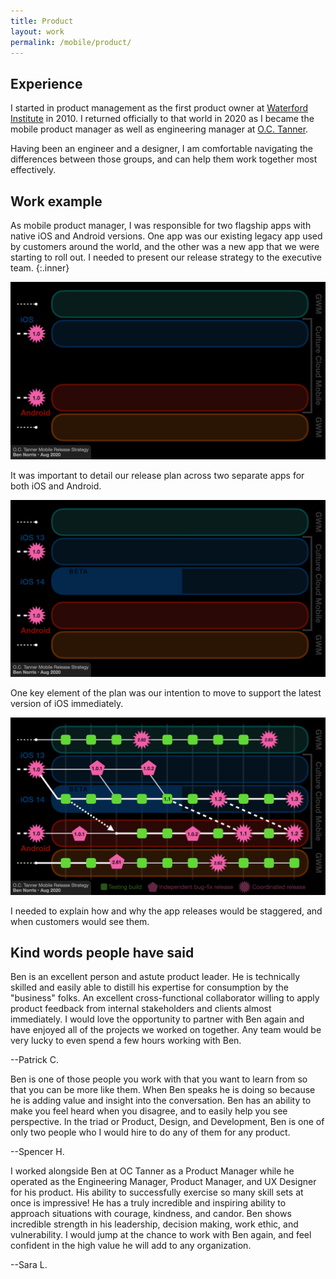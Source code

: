 ```yaml
---
title: Product
layout: work
permalink: /mobile/product/
---
```


## Experience

I started in product management as the first product owner at [Waterford Institute](https://waterford.org) in 2010. I returned officially to that world in 2020 as I became the mobile product manager as well as engineering manager at [O.C. Tanner](https://www.octanner.com).

Having been an engineer and a designer, I am comfortable navigating the differences between those groups, and can help them work together most effectively.


## Work example

As mobile product manager, I was responsible for two flagship apps with native iOS and Android versions. One app was our existing legacy app used by customers around the world, and the other was a new app that we were starting to roll out. I needed to present our release strategy to the executive team.
{:.inner}

<div class="entries-grid">
    <div class="entry">
        <img src="/assets/images/release-plan-01.png" class="entry-image" alt="Release plan">
        <p class="entry-excerpt">It was important to detail our release plan across two separate apps for both iOS and Android.</p>
    </div>
    <div class="entry">
        <img src="/assets/images/release-plan-02.png" class="entry-image" alt="Release plan">
        <p class="entry-excerpt">One key element of the plan was our intention to move to support the latest version of iOS immediately.</p>
    </div>
    <div class="entry">
        <img src="/assets/images/release-plan-03.png" class="entry-image" alt="Release plan">
        <p class="entry-excerpt">I needed to explain how and why the app releases would be staggered, and when customers would see them.</p>
    </div>
</div>


## Kind words people have said

<div class="entries-grid">
    <div class="entry">
        <p>Ben is an excellent person and astute product leader. He is technically skilled and easily able to distill his expertise for consumption by the "business" folks. An excellent cross-functional collaborator willing to apply product feedback from internal stakeholders and clients almost immediately. I would love the opportunity to partner with Ben again and have enjoyed all of the projects we worked on together. Any team would be very lucky to even spend a few hours working with Ben.</p>
        <p class="entry-meta">--Patrick C.</p>
    </div>        
    <div class="entry">
        <p>Ben is one of those people you work with that you want to learn from so that you can be more like them. When Ben speaks he is doing so because he is adding value and insight into the conversation. Ben has an ability to make you feel heard when you disagree, and to easily help you see perspective. In the triad or Product, Design, and Development, Ben is one of only two people who I would hire to do any of them for any product.</p>
        <p class="entry-meta">--Spencer H.</p>
    </div>
    <div class="entry">
        <p>I worked alongside Ben at OC Tanner as a Product Manager while he operated as the Engineering Manager, Product Manager, and UX Designer for his product. His ability to successfully exercise so many skill sets at once is impressive! He has a truly incredible and inspiring ability to approach situations with courage, kindness, and candor. Ben shows incredible strength in his leadership, decision making, work ethic, and vulnerability. I would jump at the chance to work with Ben again, and feel confident in the high value he will add to any organization.</p>
        <p class="entry-meta">--Sara L.</p>
    </div>
</div>
